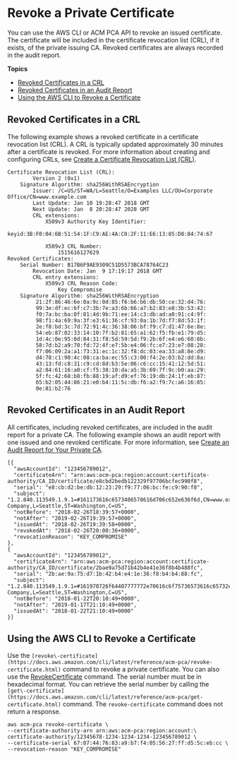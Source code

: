 # Revoke a Private Certificate<a name="PcaRevokeCert"></a>

You can use the AWS CLI or ACM PCA API to revoke an issued certificate\. The certificate will be included in the certificate revocation list \(CRL\), if it exists, of the private issuing CA\. Revoked certificates are always recorded in the audit report\. 

**Topics**
+ [Revoked Certificates in a CRL](#PcaRevokeCrl)
+ [Revoked Certificates in an Audit Report](#PcaRevokeAuditReport)
+ [Using the AWS CLI to Revoke a Certificate](#PcaRevokeCli)

## Revoked Certificates in a CRL<a name="PcaRevokeCrl"></a>

The following example shows a revoked certificate in a certificate revocation list \(CRL\)\. A CRL is typically updated approximately 30 minutes after a certificate is revoked\. For more information about creating and configuring CRLs, see [Create a Certificate Revocation List \(CRL\)](PcaUsingCrl.md)\. 

```
Certificate Revocation List (CRL):
        Version 2 (0x1)
    Signature Algorithm: sha256WithRSAEncryption
        Issuer: /C=US/ST=WA/L=Seattle/O=Examples LLC/OU=Corporate Office/CN=www.example.com
        Last Update: Jan 10 19:28:47 2018 GMT
        Next Update: Jan  8 20:28:47 2028 GMT
        CRL extensions:
            X509v3 Authority Key Identifier:
                keyid:3B:F0:04:6B:51:54:1F:C9:AE:4A:C0:2F:11:E6:13:85:D8:84:74:67

            X509v3 CRL Number:
                1515616127629
Revoked Certificates:
    Serial Number: B17B6F9AE9309C51D5573BCA78764C23
        Revocation Date: Jan  9 17:19:17 2018 GMT
        CRL entry extensions:
            X509v3 CRL Reason Code:
                Key Compromise
    Signature Algorithm: sha256WithRSAEncryption
         21:2f:86:46:6e:0a:9c:0d:85:f6:b6:b6:db:50:ce:32:d4:76:
         99:3e:df:ec:6f:c7:3b:7e:a3:6b:66:a7:b2:83:e8:3b:53:42:
         f0:7a:bc:ba:0f:81:4d:9b:71:ee:14:c3:db:ad:a0:91:c4:9f:
         98:f1:4a:69:9a:3f:e3:61:36:cf:93:0a:1b:7d:f7:8d:53:1f:
         2e:f8:bd:3c:7d:72:91:4c:36:38:06:bf:f9:c7:d1:47:6e:8e:
         54:eb:87:02:33:14:10:7f:b2:81:65:a1:62:f5:fb:e1:79:d5:
         1d:4c:0e:95:0d:84:31:f8:5d:59:5d:f9:2b:6f:e4:e6:60:8b:
         58:7d:b2:a9:70:fd:72:4f:e7:5b:e4:06:fc:e7:23:e7:08:28:
         f7:06:09:2a:a1:73:31:ec:1c:32:f8:dc:03:ea:33:a8:8e:d9:
         d4:78:c1:90:4c:08:ca:ba:ec:55:c3:00:f4:2e:03:b2:dd:8a:
         43:13:fd:c8:31:c9:cd:8d:b3:5e:06:c6:cc:15:41:12:5d:51:
         a2:84:61:16:a0:cf:f5:38:10:da:a5:3b:69:7f:9c:b0:aa:29:
         5f:fc:42:68:b8:fb:88:19:af:d9:ef:76:19:db:24:1f:eb:87:
         65:b2:05:44:86:21:e0:b4:11:5c:db:f6:a2:f9:7c:a6:16:85:
         0e:81:b2:76
```

## Revoked Certificates in an Audit Report<a name="PcaRevokeAuditReport"></a>

All certificates, including revoked certificates, are included in the audit report for a private CA\. The following example shows an audit report with one issued and one revoked certificate\. For more information, see [Create an Audit Report for Your Private CA](PcaAuditReport.md)\. 

```
[{
  "awsAccountId": "123456789012",
  "certificateArn": "arn:aws:acm-pca:region:account:certificate-authority/CA_ID/certificate/e8cbd2bedb122329f97706bcfec990f8",
  "serial": "e8:cb:d2:be:db:12:23:29:f9:77:06:bc:fe:c9:90:f8",
  "subject": "1.2.840.113549.1.9.1=#161173616c6573406578616d706c652e636f6d,CN=www.example1.com,OU=Sales,O=Example Company,L=Seattle,ST=Washington,C=US",
  "notBefore": "2018-02-26T18:39:57+0000",
  "notAfter": "2019-02-26T19:39:57+0000",
  "issuedAt": "2018-02-26T19:39:58+0000",
  "revokedAt": "2018-02-26T20:00:36+0000",
  "revocationReason": "KEY_COMPROMISE"
},
{
  "awsAccountId": "123456789012",
  "certificateArn": "arn:aws:acm-pca:region:account:certificate-authority/CA_ID/certificate/2bae9a75d71b42b4e41e36f8b4b488fc",
  "serial": "2b:ae:9a:75:d7:1b:42:b4:e4:1e:36:f8:b4:b4:88:fc",
  "subject": "1.2.840.113549.1.9.1=#161970726f64407777772e70616c6f75736573616c65732e636f6d,CN=www.example3.com.com,OU=Sales,O=Example Company,L=Seattle,ST=Washington,C=US",
  "notBefore": "2018-01-22T20:10:49+0000",
  "notAfter": "2019-01-17T21:10:49+0000",
  "issuedAt": "2018-01-22T21:10:49+0000"
}]
```

## Using the AWS CLI to Revoke a Certificate<a name="PcaRevokeCli"></a>

Use the `[revoke\-certificate](https://docs.aws.amazon.com/cli/latest/reference/acm-pca/revoke-certificate.html)` command to revoke a private certificate\. You can also use the [RevokeCertificate](https://docs.aws.amazon.com/acm-pca/latest/APIReference/API_RevokeCertificate.html) command\. The serial number must be in hexadecimal format\. You can retrieve the serial number by calling the `[get\-certificate](https://docs.aws.amazon.com/cli/latest/reference/acm-pca/get-certificate.html)` command\. The `revoke-certificate` command does not return a response\. 

```
aws acm-pca revoke-certificate \
--certificate-authority-arn arn:aws:acm-pca:region:account:\
certificate-authority/12345678-1234-1234-1234-123456789012 \ 
--certificate-serial 67:07:44:76:83:a9:b7:f4:05:56:27:ff:d5:5c:eb:cc \ 
--revocation-reason "KEY_COMPROMISE"
```